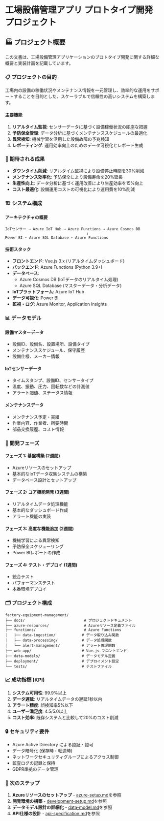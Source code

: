 # 工場設備管理アプリ プロトタイプ開発プロジェクト

## 🏭 プロジェクト概要

この文書は、工場設備管理アプリケーションのプロトタイプ開発に関する詳細な概要と実装計画を記載しています。

### 📋 プロジェクトの目的

工場内の設備の稼働状況やメンテナンス情報を一元管理し、効率的な運用をサポートすることを目的とした、スケーラブルで信頼性の高いシステムを構築します。

#### 主要機能
1. **リアルタイム監視**: センサーデータに基づく設備稼働状況の即座な把握
2. **予防保全管理**: データ分析に基づくメンテナンススケジュールの最適化
3. **異常検知**: 機械学習を活用した設備故障の予兆検知
4. **レポーティング**: 運用効率向上のためのデータ可視化とレポート生成

### 🎯 期待される成果

- **ダウンタイム削減**: リアルタイム監視により設備停止時間を30%削減
- **メンテナンス効率化**: 予防保全により設備寿命を20%延長
- **生産性向上**: データ分析に基づく運用改善により生産効率を15%向上
- **コスト最適化**: 設備運用コストの可視化により運用費を10%削減

### 🏗️ システム構成

#### アーキテクチャの概要
```
IoTセンサー → Azure IoT Hub → Azure Functions → Azure Cosmos DB
                                     ↓
Power BI ← Azure SQL Database ← Azure Functions
```

#### 技術スタック
- **フロントエンド**: Vue.js 3.x (リアルタイムダッシュボード)
- **バックエンド**: Azure Functions (Python 3.9+)
- **データベース**: 
  - Azure Cosmos DB (IoTデータのリアルタイム処理)
  - Azure SQL Database (マスターデータ・分析データ)
- **IoTプラットフォーム**: Azure IoT Hub
- **データ可視化**: Power BI
- **監視・ログ**: Azure Monitor, Application Insights

### 📊 データモデル

#### 設備マスターデータ
- 設備ID、設備名、設置場所、設備タイプ
- メンテナンススケジュール、保守履歴
- 設備仕様、メーカー情報

#### IoTセンサーデータ
- タイムスタンプ、設備ID、センサータイプ
- 温度、振動、圧力、回転数などの計測値
- アラート閾値、ステータス情報

#### メンテナンスデータ
- メンテナンス予定・実績
- 作業内容、作業者、所要時間
- 部品交換履歴、コスト情報

### 🚀 開発フェーズ

#### フェーズ 1: 基盤構築 (2週間)
- Azureリソースのセットアップ
- 基本的なIoTデータ収集システムの構築
- データベース設計とセットアップ

#### フェーズ 2: コア機能開発 (3週間)
- リアルタイムデータ処理機能
- 基本的なダッシュボード作成
- アラート機能の実装

#### フェーズ 3: 高度な機能追加 (2週間)
- 機械学習による異常検知
- 予防保全スケジューリング
- Power BIレポートの作成

#### フェーズ 4: テスト・デプロイ (1週間)
- 統合テスト
- パフォーマンステスト
- 本番環境デプロイ

### 🗂️ プロジェクト構成

```
factory-equipment-management/
├── docs/                           # プロジェクトドキュメント
├── azure-resources/                # Azureリソース定義ファイル
├── functions/                      # Azure Functions
│   ├── data-ingestion/            # データ取り込み関数
│   ├── data-processing/           # データ処理関数
│   └── alert-management/          # アラート管理関数
├── web-app/                       # Vue.js フロントエンド
├── data-models/                   # データモデル定義
├── deployment/                    # デプロイメント設定
└── tests/                         # テストファイル
```

### 📈 成功指標 (KPI)

1. **システム可用性**: 99.9%以上
2. **データ遅延**: リアルタイムデータの遅延1秒以内
3. **アラート精度**: 誤検知率5%以下
4. **ユーザー満足度**: 4.5/5.0以上
5. **コスト効率**: 既存システムと比較して20%のコスト削減

### 🔒 セキュリティ要件

- Azure Active Directory による認証・認可
- データ暗号化 (保存時・転送時)
- ネットワークセキュリティグループによるアクセス制御
- 監査ログの記録と保持
- GDPR準拠のデータ管理

### 📝 次のステップ

1. **Azureリソースのセットアップ** - [azure-setup.md](./azure-setup.md)を参照
2. **開発環境の構築** - [development-setup.md](./development-setup.md)を参照
3. **データモデル設計の詳細化** - [data-model.md](./data-model.md)を参照
4. **API仕様の設計** - [api-specification.md](./api-specification.md)を参照